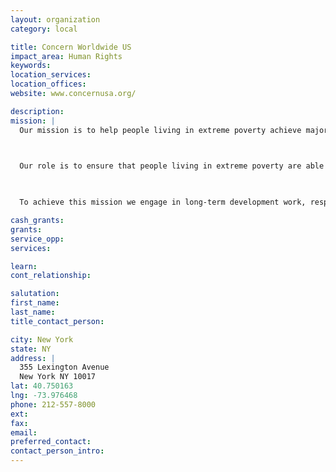 ```yaml
---
layout: organization
category: local

title: Concern Worldwide US
impact_area: Human Rights
keywords: 
location_services: 
location_offices: 
website: www.concernusa.org/‎

description: 
mission: |
  Our mission is to help people living in extreme poverty achieve major improvements in their lives that last and spread without ongoing support from Concern.

  

  Our role is to ensure that people living in extreme poverty are able to meet their basic needs, achieve their rights and manage their own development. We do so by working with communities and by using our shared experience and knowledge to address the root causes of extreme poverty.

  

  To achieve this mission we engage in long-term development work, respond to emergency situations, and seek to address the root causes of poverty.

cash_grants: 
grants: 
service_opp: 
services: 

learn: 
cont_relationship: 

salutation: 
first_name: 
last_name: 
title_contact_person: 

city: New York
state: NY
address: |
  355 Lexington Avenue    
  New York NY 10017
lat: 40.750163
lng: -73.976468
phone: 212-557-8000
ext: 
fax: 
email: 
preferred_contact: 
contact_person_intro: 
---
```

